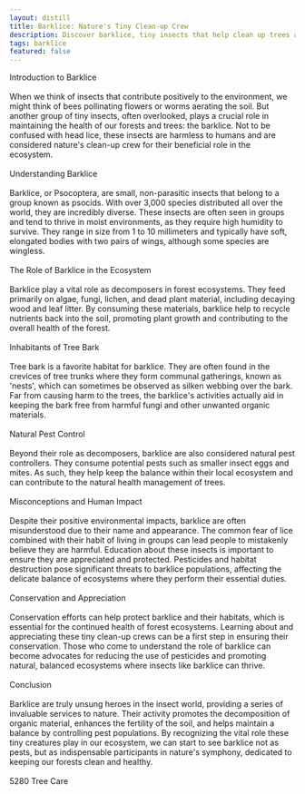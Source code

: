 ```yaml
---
layout: distill
title: Barklice: Nature's Tiny Clean-up Crew
description: Discover barklice, tiny insects that help clean up trees and contribute to a healthy ecosystem. Learn about their role in nature.
tags: barklice
featured: false
---
```


Introduction to Barklice<br /><br />When we think of insects that contribute positively to the environment, we might think of bees pollinating flowers or worms aerating the soil. But another group of tiny insects, often overlooked, plays a crucial role in maintaining the health of our forests and trees: the barklice. Not to be confused with head lice, these insects are harmless to humans and are considered nature's clean-up crew for their beneficial role in the ecosystem. <br /><br />Understanding Barklice<br /><br />Barklice, or Psocoptera, are small, non-parasitic insects that belong to a group known as psocids. With over 3,000 species distributed all over the world, they are incredibly diverse. These insects are often seen in groups and tend to thrive in moist environments, as they require high humidity to survive. They range in size from 1 to 10 millimeters and typically have soft, elongated bodies with two pairs of wings, although some species are wingless.<br /><br />The Role of Barklice in the Ecosystem<br /><br />Barklice play a vital role as decomposers in forest ecosystems. They feed primarily on algae, fungi, lichen, and dead plant material, including decaying wood and leaf litter. By consuming these materials, barklice help to recycle nutrients back into the soil, promoting plant growth and contributing to the overall health of the forest.<br /><br />Inhabitants of Tree Bark<br /><br />Tree bark is a favorite habitat for barklice. They are often found in the crevices of tree trunks where they form communal gatherings, known as 'nests', which can sometimes be observed as silken webbing over the bark. Far from causing harm to the trees, the barklice's activities actually aid in keeping the bark free from harmful fungi and other unwanted organic materials.<br /><br />Natural Pest Control<br /><br />Beyond their role as decomposers, barklice are also considered natural pest controllers. They consume potential pests such as smaller insect eggs and mites. As such, they help keep the balance within their local ecosystem and can contribute to the natural health management of trees.<br /><br />Misconceptions and Human Impact<br /><br />Despite their positive environmental impacts, barklice are often misunderstood due to their name and appearance. The common fear of lice combined with their habit of living in groups can lead people to mistakenly believe they are harmful. Education about these insects is important to ensure they are appreciated and protected. Pesticides and habitat destruction pose significant threats to barklice populations, affecting the delicate balance of ecosystems where they perform their essential duties.<br /><br />Conservation and Appreciation<br /><br />Conservation efforts can help protect barklice and their habitats, which is essential for the continued health of forest ecosystems. Learning about and appreciating these tiny clean-up crews can be a first step in ensuring their conservation. Those who come to understand the role of barklice can become advocates for reducing the use of pesticides and promoting natural, balanced ecosystems where insects like barklice can thrive.<br /><br />Conclusion<br /><br />Barklice are truly unsung heroes in the insect world, providing a series of invaluable services to nature. Their activity promotes the decomposition of organic material, enhances the fertility of the soil, and helps maintain a balance by controlling pest populations. By recognizing the vital role these tiny creatures play in our ecosystem, we can start to see barklice not as pests, but as indispensable participants in nature's symphony, dedicated to keeping our forests clean and healthy.<br /><br />5280 Tree Care
